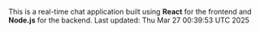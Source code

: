 This is a real-time chat application built using **React** for the frontend and **Node.js** for the backend.
Last updated: Thu Mar 27 00:39:53 UTC 2025
